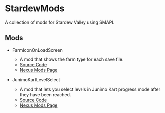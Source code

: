 # StardewMods
 
A collection of mods for Stardew Valley using SMAPI.

## Mods

- FarmIconOnLoadScreen
  - A mod that shows the farm type for each save file.
  - [Source Code](https://github.com/BradyBromley/StardewMods/tree/main/FarmIconOnLoadScreen)
  - [Nexus Mods Page](https://www.nexusmods.com/stardewvalley/mods/24344)

- JunimoKartLevelSelect
  - A mod that lets you select levels in Junimo Kart progress mode after they have been reached.
  - [Source Code](https://github.com/BradyBromley/StardewMods/tree/main/JunimoKartLevelSelect)
  - [Nexus Mods Page](https://www.nexusmods.com/stardewvalley/mods/25140)
